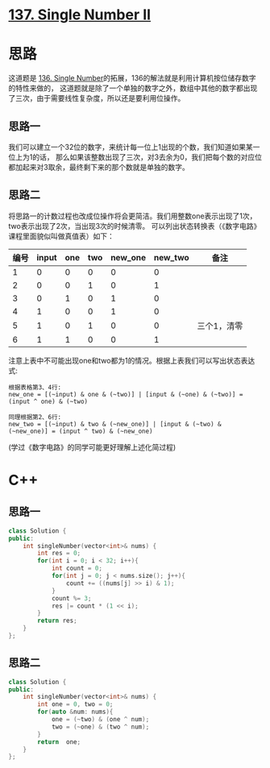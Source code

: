 # [137. Single Number II](https://leetcode.com/problems/single-number-ii/)
# 思路
这道题是 [136. Single Number](https://leetcode.com/problems/single-number/)的拓展，136的解法就是利用计算机按位储存数字的特性来做的，
这道题就是除了一个单独的数字之外，数组中其他的数字都出现了三次，由于需要线性复杂度，所以还是要利用位操作。 

## 思路一
我们可以建立一个32位的数字，来统计每一位上1出现的个数，我们知道如果某一位上为1的话，
那么如果该整数出现了三次，对3去余为0，我们把每个数的对应位都加起来对3取余，最终剩下来的那个数就是单独的数字。

## 思路二
将思路一的计数过程也改成位操作将会更简洁。我们用整数one表示出现了1次，two表示出现了2次，当出现3次的时候清零。
可以列出状态转换表（《数字电路》课程里面貌似叫做真值表）如下：

|编号| input | one | two| new_one |new_two| 备注|
|--| ---| --- | -- |------ |----- | ---|
|1| 0 | 0 | 0 | 0| 0|  |
|2| 0 | 0 | 1 | 0| 1| |
|3| 0 | 1 | 0 | 1| 0| |
|4| 1 | 0 | 0 | 1| 0| |
|5| 1 | 0 | 1 | 0| 0| 三个1，清零 |
|6| 1 | 1 | 0 | 0| 1| |

注意上表中不可能出现one和two都为1的情况。根据上表我们可以写出状态表达式:
```
根据表格第3、4行:
new_one = [(~input) & one & (~two)] | [input & (~one) & (~two)] = (input ^ one) & (~two) 

同理根据第2、6行:
new_two = [(~input) & two & (~new_one)] | [input & (~two) & (~new_one)] = (input ^ two) & (~new_one)
```
(学过《数字电路》的同学可能更好理解上述化简过程)




# C++
## 思路一
``` C++
class Solution {
public:
    int singleNumber(vector<int>& nums) {
        int res = 0;
        for(int i = 0; i < 32; i++){
            int count = 0;
            for(int j = 0; j < nums.size(); j++){
                count += ((nums[j] >> i) & 1);
            }
            count %= 3;
            res |= count * (1 << i);
        }
        return res;
    }
};
```

## 思路二
``` C++
class Solution {
public:
    int singleNumber(vector<int>& nums) {
        int one = 0, two = 0;
        for(auto &num: nums){
            one = (~two) & (one ^ num);
            two = (~one) & (two ^ num);
        }
        return  one;
    }
};
```
